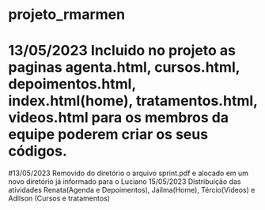 # projeto_rmarmen
# 13/05/2023 Incluido no projeto as paginas agenta.html, cursos.html, depoimentos.html, index.html(home), tratamentos.html, videos.html para os membros da equipe poderem criar os seus códigos.
#13/05/2023 Removido do diretório o arquivo sprint.pdf e alocado em um novo diretório já informado para o Luciano
15/05/2023 Distribuição das atividades Renata(Agenda e Depoimentos), Jailma(Home), Tércio(Videos) e Adilson (Cursos e tratamentos)